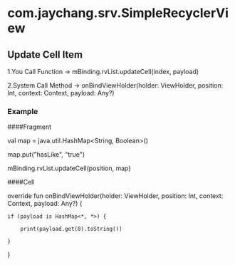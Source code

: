 # com.jaychang.srv.SimpleRecyclerView

## Update Cell Item

1.You Call Function -> mBinding.rvList.updateCell(index, payload)

2.System Call Method -> onBindViewHolder(holder: ViewHolder, position: Int, context: Context, payload: Any?)

### Example

####Fragment

val map = java.util.HashMap<String, Boolean>()

map.put("hasLike", "true")

mBinding.rvList.updateCell(position, map)

####Cell

override fun onBindViewHolder(holder: ViewHolder, position: Int, context: Context, payload: Any?) {

    if (payload is HashMap<*, *>) {
    
        print(payload.get(0).toString())
        
    }
    
}
